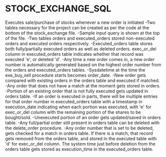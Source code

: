 # STOCK_EXCHANGE_SQL
 Executes sale/purchase of stocks whenever a new order is initiated
-Two tables necessary for the project can be created as per the code at the bottom of the stock_exchange file.
-Sample input query is shown at the top of the file.
-Two tables orders and executed_orders stored non-executed orders and executed orders respectively.
-Executed_orders table stores both fully/partially executed orders as well as deleted orders. exec_or_del column in executed_orders table indicates whether that record was executed 'e', or deleted 'd'.
-Any time a new order comes in, a new order number is automatically generated based on the highest order number from the orders and executed_orders tables.
-Sysdatetime at the time the exe_buy_sell procedure starts becomes order_date.
-New order gets compared with existing orders in the orders table and executed if matched. 
-Any order that does not have a match at the moment gets stored in orders.
-Portion of an existing order that is not fully executed gets updated in orders table.
-If an order is executed in parts, there will be multiple entries for that order number in executed_orders table with a timestamp in execution_date indicating when each portion was executed, with 'e' for exec_or_del column with the remaining portion of the shares to be bought/sold.
-Unexecuted portion of an order gets updated/saved in orders table.
-Any full/partial order still present in orders table can be deleted with the delete_order procedure.
-Any order number that is set to be deleted, gets checked for a match in orders table. If there is a match, that record gets removed from the orders table, and stored in the executed table with 'd' for exec_or_del column. The system time just before deletion from the orders table gets stored as execution_time in the executed_orders table.
